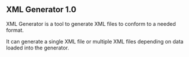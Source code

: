 ## XML Generator 1.0 ##

<p>
XML Generator is a tool to generate XML files to conform to a needed format.

It can generate a single XML file or multiple XML files depending on data loaded into the generator.
</p>
